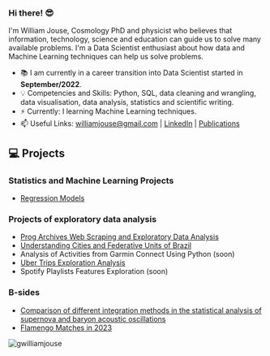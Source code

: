 ### Hi there! 😎

I'm William Jouse, Cosmology PhD and physicist who believes that information, technology, science and education can guide us to solve many available problems. I'm a Data Scientist enthusiast about how data and Machine Learning techniques can help us solve problems.


- 📚 I am currently in a career transition into Data Scientist started in **September/2022**.
- 💡 Competencies and Skills: Python, SQL, data cleaning and wrangling, data visualisation, data analysis, statistics and scientific writing.
- ⚡️ Currently: I learning Machine Learning techniques.
- 📫 Useful Links: williamjouse@gmail.com | [LinkedIn](https://www.linkedin.com/in/williamjouse/) | [Publications](https://inspirehep.net/literature?sort=mostrecent&size=25&page=1&q=f%20a%20w%20j%20c%20da%20silva)

## 💻 Projects

### Statistics and Machine Learning Projects

- [Regression Models](https://github.com/williamjouse/Regression-Models)

### Projects of exploratory data analysis

- [Prog Archives Web Scraping and Exploratory Data Analysis](https://github.com/williamjouse/Prog_archives_scraping)
- [Understanding Cities and Federative Units of Brazil](https://github.com/williamjouse/Cities_Brazil)
- Analysis of Activities from Garmin Connect Using Python (soon)
- [Uber Trips Exploration Analysis](https://github.com/williamjouse/Uber_trips_EDA)
- Spotify Playlists Features Exploration (soon)

### B-sides

- [Comparison of different integration methods in the statistical analysis of supernova and baryon acoustic oscillations](https://github.com/williamjouse/LCDM)
- [Flamengo Matches in 2023](https://github.com/williamjouse/jogos-Flamengo-2023)

<p align="left"> <img src="https://komarev.com/ghpvc/?username=williamjouse&color=blue" alt="gwilliamjouse"/> </p>
